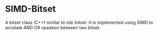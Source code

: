 # SIMD-Bitset

A bitset class (C++) similar to std::bitset. It is implemented using SIMD to accelate AND OR opeation between two bitset. 
